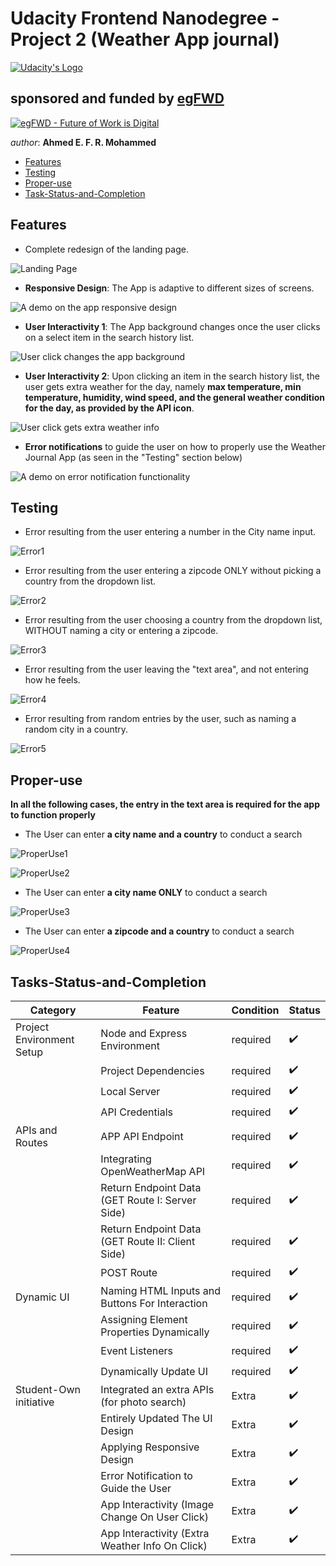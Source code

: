 # Udacity Frontend Nanodegree - Project 2 (Weather App journal)


[![Udacity's Logo](./website/imgs/udacityLogo.svg "Udacity's Logo")](https://www.udacity.com/)



## sponsored and funded by [egFWD](https://egfwd.com/) 

[![egFWD - Future of Work is Digital](./website/imgs/Egypt_fwd_logo-1.png "egFWD - Future of Work is Digital")](https://egfwd.com/)



*author*: **Ahmed E. F. R. Mohammed**


* [Features](#Features)
* [Testing](#Testing)
* [Proper-use](#Proper-use)
* [Task-Status-and-Completion](#Tasks-Status-and-Completion)

## Features

* Complete redesign of the landing page.

![Landing Page](./website/imgs/documenation/landingPage.png "a completely new design for the landing page")



* **Responsive Design**: The App is adaptive to different sizes of screens.

![A demo on the app responsive design](./website/imgs/documenation/ResponsiveDesign.gif "A demo on the app responsive design")



* **User Interactivity 1**: The App background changes once the user clicks on a select item in the search history list.

![User click changes the app background](./website/imgs/documenation/BackgroundChangeOnClick.gif "User clicks on the search history list items changes the app background")



* **User Interactivity 2**: Upon clicking an item in the search history list, the user gets extra weather for the day, namely **max temperature, min temperature, humidity, wind speed, and the general weather condition for the day, as provided by the API icon**.

![User click gets extra weather info](./website/imgs/documenation/ToggleExtraWeatherInformation.gif "Upon clicking an item in the search history list, the user gets extra weather for the day")



* **Error notifications** to guide the user on how to properly use the Weather Journal App (as seen in the "Testing" section below)

![A demo on error notification functionality](./website/imgs/documenation/ErrorNotifications.gif "A demo on error notification functionality")



## Testing

* Error resulting from the user entering a number in the City name input.

![Error1](./website/imgs/documenation/error-enter-valid-city-name.png "Error notification to guide the user-app navigation")



* Error resulting from the user entering a zipcode ONLY without picking a country from the dropdown list.

![Error2](./website/imgs/documenation/error-entering-zipcode-only.png "Error notification to guide the user-app navigation")



* Error resulting from the user choosing a country from the dropdown list, WITHOUT naming a city or entering a zipcode.

![Error3](./website/imgs/documenation/error-entering-country-only.png "Error notification to guide the user-app navigation")



* Error resulting from the user leaving the "text area", and not entering how he feels.

![Error4](./website/imgs/documenation/error-not-entering-feeling.png "Error notification to guide the user-app navigation")



* Error resulting from random entries by the user, such as naming a random city in a country.

![Error5](./website/imgs/documenation/error-random-city-country.png "Error notification to guide the user-app navigation")



## Proper-use

**In all the following cases, the entry in the text area is required for the app to function properly**

* The User can enter **a city name and a country** to conduct a search

![ProperUse1](./website/imgs/documenation/proper-use-city-country.png "A demo on how to properly use the app")

![ProperUse2](./website/imgs/documenation/proper-use-city-country-res.png "A demo on how to properly use the app")



* The User can enter **a city name ONLY** to conduct a search

![ProperUse3](./website/imgs/documenation/proper-use-city-only.png "A demo on how to properly use the app")



* The User can enter **a zipcode and a country** to conduct a search

![ProperUse4](./website/imgs/documenation/proper-use-zipcode-country.png "A demo on how to properly use the app")



## Tasks-Status-and-Completion

| Category                  |                   Feature                         |   Condition  |     Status             |
|---------------------------|---------------------------------------------------|--------------|------------------------|
| Project Environment Setup |  Node and Express Environment                     |   required   |  :heavy_check_mark:    |
|                           |  Project Dependencies                             |   required   |  :heavy_check_mark:    |
|                           |  Local Server                                     |   required   |  :heavy_check_mark:    |
|                           |  API Credentials                                  |   required   |  :heavy_check_mark:    |
| APIs and Routes           |  APP API Endpoint                                 |   required   |  :heavy_check_mark:    |
|                           |  Integrating OpenWeatherMap API                   |   required   |  :heavy_check_mark:    |
|                           |  Return Endpoint Data (GET Route I: Server Side)  |   required   |  :heavy_check_mark:    |
|                           |  Return Endpoint Data (GET Route II: Client Side) |   required   |  :heavy_check_mark:    |
|                           |  POST Route                                       |   required   |  :heavy_check_mark:    |
| Dynamic UI                |  Naming HTML Inputs and Buttons For Interaction   |   required   |  :heavy_check_mark:    |
|                           |  Assigning Element Properties Dynamically         |   required   |  :heavy_check_mark:    |
|                           |  Event Listeners                                  |   required   |  :heavy_check_mark:    |
|                           |  Dynamically Update UI                            |   required   |  :heavy_check_mark:    |
| Student-Own initiative    |  Integrated an extra APIs (for photo search)      |   Extra      |  :heavy_check_mark:    |
|                           |  Entirely Updated The UI Design                   |   Extra      |  :heavy_check_mark:    |
|                           |  Applying Responsive Design                       |   Extra      |  :heavy_check_mark:    |
|                           |  Error Notification to Guide the User             |   Extra      |  :heavy_check_mark:    |
|                           |  App Interactivity (Image Change On User Click)   |   Extra      |  :heavy_check_mark:    |
|                           |  App Interactivity (Extra Weather Info On Click)  |   Extra      |  :heavy_check_mark:    |